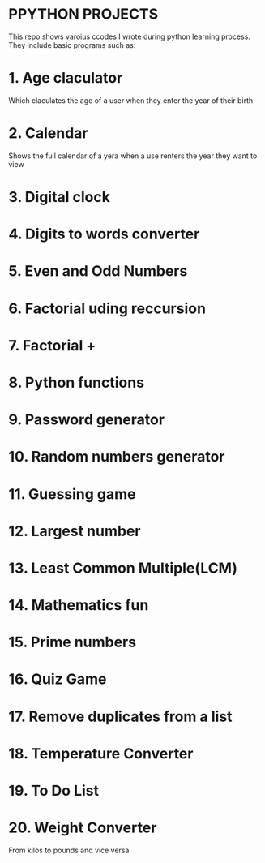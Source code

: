 # PPYTHON PROJECTS
This repo shows varoius ccodes I wrote during python learning process. They include basic programs such as:
# 1. Age claculator
Which claculates the age of a user when they enter the  year of their birth
# 2. Calendar
Shows the full calendar of a yera when a use renters the year they want to view
# 3. Digital clock
# 4. Digits to words converter
# 5. Even and Odd  Numbers 
# 6. Factorial uding reccursion
# 7. Factorial +
# 8. Python functions
# 9. Password generator
# 10. Random numbers generator
# 11. Guessing game
# 12. Largest number
# 13. Least Common Multiple(LCM)
# 14. Mathematics fun
# 15. Prime numbers
# 16. Quiz Game
# 17. Remove duplicates from a list
# 18. Temperature Converter
# 19. To Do List
# 20. Weight Converter
From kilos to pounds and vice versa